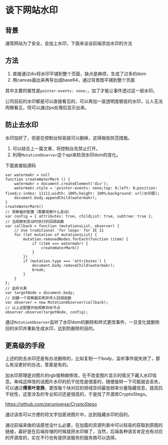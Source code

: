 # 谈下网站水印



## 背景

通常网站为了安全，会加上水印，下面来谈谈前端添加水印的方法



## 方法

1. 直接通过div将水印平铺到整个页面，缺点是麻烦，生成了过多的dom
2. 用canvas画出来再导出成base64，通过背景图平铺到整个页面



其中主要的属性是`pointer-events: none;`，加了才能让事件透过这一层水印。



公司目前的水印都是可以直接看见的，可以再加一层透明度极低的水印，让人无法肉眼看见，但可以通过ps处理后显示出来。



## 防止去水印

水印加好了，但是在控制台轻易就可以删掉，这得做些防范措施。

1. 可以结合上一篇文章，将控制台先禁止打开。
2. 利用`MutationObserver`这个api来检测水印dom的变化。



下面直接贴源码

```
var watermakr = null
function createWaterMark () {
	watermakr = document.createElement('div');
	watermakr.style = 'pointer-events: none;top: 0;left: 0;position: fixed;z-index: 11111;width: 100%;height: 100%;background: url(水印图);
    document.body.appendChild(watermakr);
}
createWaterMark()
// 观察器的配置（需要观察什么变动）
var config = { attributes: true, childList: true, subtree: true };
// 当观察到变动时执行的回调函数
var callback = function (mutationsList, observer) {
    // Use traditional 'for loops' for IE 11
    for (let mutation of mutationsList) {
        mutation.removedNodes.forEach(function (item) {
            if (item === watermakr) {
                createWaterMark()
            }
        })
        if (mutation.type === 'attributes') {
            document.body.removeChild(watermakr);
            break;
        }
    }
};
// 监听元素
var targetNode = document.body;
// 创建一个观察器实例并传入回调函数
var observer = new MutationObserver(callback);
// 以上述配置开始观察目标节点
observer.observe(targetNode, config);
```



通过`MutationObserver`监听了水印dom的删除和样式更改事件，一旦变化就删除旧的水印并重新生成水印，达到防删除的目的。



## 更高级的手段

上述的防去水印还是有办法删除的，比如复制一个body，监听事件就失效了，那么有没更好的办法，答案是有的。



加水印原理是对图片的rgb值稍做修改，在不改变图片显示的情况下藏入水印信息。单纯这样改的话图片水印的抗干扰性是很差的，随便旋转一下可能就会丢失，可以通过**傅里叶变换**，更改每个块对应的频域空间最低频率分量隐藏信息，提高抗干扰性，这里涉及的专业知识还是很高的，于是找了开源库CryptoStego。

https://github.com/zeruniverse/CryptoStego

通过该库可以方便的将文字加密进图片中，达到隐藏水印的目的。



通过前端来做的话感觉没什么必要，在加载的资源列表中可以轻易的获取到原图的链接，最好是在后端存储的时候就把水印做了，当然，后端各种语言肯定也有对应的开源库的，实在不行也有提供该服务的服务商可以选择。



